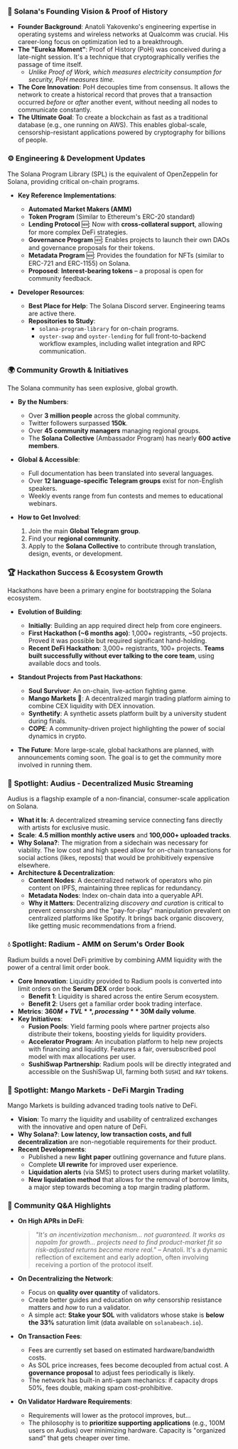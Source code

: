 ### 🚀 **Solana's Founding Vision & Proof of History**

*   **Founder Background**: Anatoli Yakovenko's engineering expertise in operating systems and wireless networks at Qualcomm was crucial. His career-long focus on optimization led to a breakthrough.
*   **The "Eureka Moment"**: Proof of History (PoH) was conceived during a late-night session. It's a technique that cryptographically verifies the passage of time itself.
    *   *Unlike Proof of Work, which measures electricity consumption for security, PoH measures time.*
*   **The Core Innovation**: PoH decouples time from consensus. It allows the network to create a historical record that proves that a transaction occurred *before* or *after* another event, without needing all nodes to communicate constantly.
*   **The Ultimate Goal**: To create a blockchain as fast as a traditional database (e.g., one running on AWS). This enables global-scale, censorship-resistant applications powered by cryptography for billions of people.

### ⚙️ **Engineering & Development Updates**

The Solana Program Library (SPL) is the equivalent of OpenZeppelin for Solana, providing critical on-chain programs.

*   **Key Reference Implementations**:
    *   **Automated Market Makers (AMM)**
    *   **Token Program** (Similar to Ethereum's ERC-20 standard)
    *   **Lending Protocol** 🆕: Now with **cross-collateral support**, allowing for more complex DeFi strategies.
    *   **Governance Program** 🆕: Enables projects to launch their own DAOs and governance proposals for their tokens.
    *   **Metadata Program** 🆕: Provides the foundation for NFTs (similar to ERC-721 and ERC-1155) on Solana.
    *   **Proposed**: **Interest-bearing tokens** – a proposal is open for community feedback.

*   **Developer Resources**:
    *   **Best Place for Help**: The Solana Discord server. Engineering teams are active there.
    *   **Repositories to Study**:
        *   `solana-program-library` for on-chain programs.
        *   `oyster-swap` and `oyster-lending` for full front-to-backend workflow examples, including wallet integration and RPC communication.

### 🌍 **Community Growth & Initiatives**

The Solana community has seen explosive, global growth.

*   **By the Numbers**:
    *   Over **3 million people** across the global community.
    *   Twitter followers surpassed **150k**.
    *   Over **45 community managers** managing regional groups.
    *   The **Solana Collective** (Ambassador Program) has nearly **600 active members**.

*   **Global & Accessible**:
    *   Full documentation has been translated into several languages.
    *   Over **12 language-specific Telegram groups** exist for non-English speakers.
    *   Weekly events range from fun contests and memes to educational webinars.

*   **How to Get Involved**:
    1.  Join the main **Global Telegram group**.
    2.  Find your **regional community**.
    3.  Apply to the **Solana Collective** to contribute through translation, design, events, or development.

### 🏆 **Hackathon Success & Ecosystem Growth**

Hackathons have been a primary engine for bootstrapping the Solana ecosystem.

*   **Evolution of Building**:
    *   **Initially**: Building an app required direct help from core engineers.
    *   **First Hackathon (~6 months ago)**: 1,000+ registrants, ~50 projects. Proved it was possible but required significant hand-holding.
    *   **Recent DeFi Hackathon**: 3,000+ registrants, 100+ projects. **Teams built successfully without ever talking to the core team**, using available docs and tools.

*   **Standout Projects from Past Hackathons**:
    *   **Soul Survivor**: An on-chain, live-action fighting game.
    *   **Mango Markets** 🥭: A decentralized margin trading platform aiming to combine CEX liquidity with DEX innovation.
    *   **Synthetify**: A synthetic assets platform built by a university student during finals.
    *   **COPE**: A community-driven project highlighting the power of social dynamics in crypto.

*   **The Future**: More large-scale, global hackathons are planned, with announcements coming soon. The goal is to get the community more involved in running them.

### 🎵 **Spotlight: Audius - Decentralized Music Streaming**

Audius is a flagship example of a non-financial, consumer-scale application on Solana.

*   **What it Is**: A decentralized streaming service connecting fans directly with artists for exclusive music.
*   **Scale**: **4.5 million monthly active users** and **100,000+ uploaded tracks**.
*   **Why Solana?**: The migration from a sidechain was necessary for viability. The low cost and high speed allow for on-chain transactions for social actions (likes, reposts) that would be prohibitively expensive elsewhere.
*   **Architecture & Decentralization**:
    *   **Content Nodes**: A decentralized network of operators who pin content on IPFS, maintaining three replicas for redundancy.
    *   **Metadata Nodes**: Index on-chain data into a queryable API.
    *   **Why it Matters**: Decentralizing *discovery and curation* is critical to prevent censorship and the "pay-for-play" manipulation prevalent on centralized platforms like Spotify. It brings back organic discovery, like getting music recommendations from a friend.

### 💧 **Spotlight: Radium - AMM on Serum's Order Book**

Radium builds a novel DeFi primitive by combining AMM liquidity with the power of a central limit order book.

*   **Core Innovation**: Liquidity provided to Radium pools is converted into limit orders on the **Serum DEX** order book.
    *   **Benefit 1**: Liquidity is shared across the entire Serum ecosystem.
    *   **Benefit 2**: Users get a familiar order book trading interface.
*   **Metrics**: **$360M+ TVL**, processing **~$30M daily volume**.
*   **Key Initiatives**:
    *   **Fusion Pools**: Yield farming pools where partner projects also distribute their tokens, boosting yields for liquidity providers.
    *   **Accelerator Program**: An incubation platform to help new projects with financing and liquidity. Features a fair, oversubscribed pool model with max allocations per user.
    *   **SushiSwap Partnership**: Radium pools will be directly integrated and accessible on the SushiSwap UI, farming both `SUSHI` and `RAY` tokens.

### 🥭 **Spotlight: Mango Markets - DeFi Margin Trading**

Mango Markets is building advanced trading tools native to DeFi.

*   **Vision**: To marry the liquidity and usability of centralized exchanges with the innovative and open nature of DeFi.
*   **Why Solana?**: **Low latency, low transaction costs, and full decentralization** are non-negotiable requirements for their product.
*   **Recent Developments**:
    *   Published a new **light paper** outlining governance and future plans.
    *   Complete **UI rewrite** for improved user experience.
    *   **Liquidation alerts** (via SMS) to protect users during market volatility.
    *   **New liquidation method** that allows for the removal of borrow limits, a major step towards becoming a top margin trading platform.

### 🤔 **Community Q&A Highlights**

*   **On High APRs in DeFi**:
    > *"It's an incentivization mechanism... not guaranteed. It works as napalm for growth... projects need to find product-market fit so risk-adjusted returns become more real."* – Anatoli. It's a dynamic reflection of excitement and early adoption, often involving receiving a portion of the protocol itself.

*   **On Decentralizing the Network**:
    *   Focus on **quality over quantity** of validators.
    *   Create better guides and education on *why* censorship resistance matters and *how* to run a validator.
    *   A simple act: **Stake your SOL** with validators whose stake is **below the 33%** saturation limit (data available on `solanabeach.io`).

*   **On Transaction Fees**:
    *   Fees are currently set based on estimated hardware/bandwidth costs.
    *   As SOL price increases, fees become decoupled from actual cost. A **governance proposal** to adjust fees periodically is likely.
    *   The network has built-in anti-spam mechanics: if capacity drops 50%, fees double, making spam cost-prohibitive.

*   **On Validator Hardware Requirements**:
    *   Requirements will lower as the protocol improves, but...
    *   The philosophy is to **prioritize supporting applications** (e.g., 100M users on Audius) over minimizing hardware. Capacity is "organized sand" that gets cheaper over time.